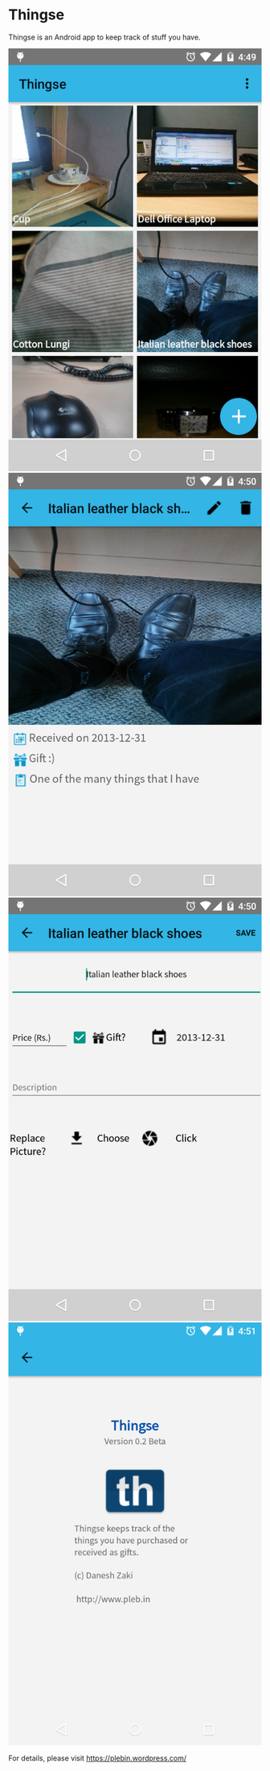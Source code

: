 Thingse
=======

Thingse is an Android app to keep track of stuff you have. 

![Thingse](main-grid.png)
![Thingse](view-fontchanges.png)
![Thingse](Edit-fontchanges.png)
![Thingse](About-new-icon.png)

For details, please visit https://plebin.wordpress.com/ 

